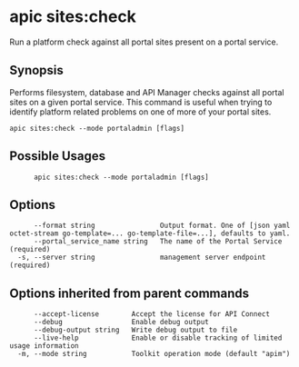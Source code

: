 # apic sites:check

Run a platform check against all portal sites present on a portal service.

## Synopsis

Performs filesystem, database and API Manager checks against all portal sites on a given portal service. This command is useful when trying to identify platform related problems on one of more of your portal sites.

```
apic sites:check --mode portaladmin [flags]
```

## Possible Usages

```
      apic sites:check --mode portaladmin [flags]
```

## Options

```
      --format string                Output format. One of [json yaml octet-stream go-template=... go-template-file=...], defaults to yaml.
      --portal_service_name string   The name of the Portal Service (required)
  -s, --server string                management server endpoint (required)
```

## Options inherited from parent commands

```
      --accept-license        Accept the license for API Connect
      --debug                 Enable debug output
      --debug-output string   Write debug output to file
      --live-help             Enable or disable tracking of limited usage information
  -m, --mode string           Toolkit operation mode (default "apim")
```
